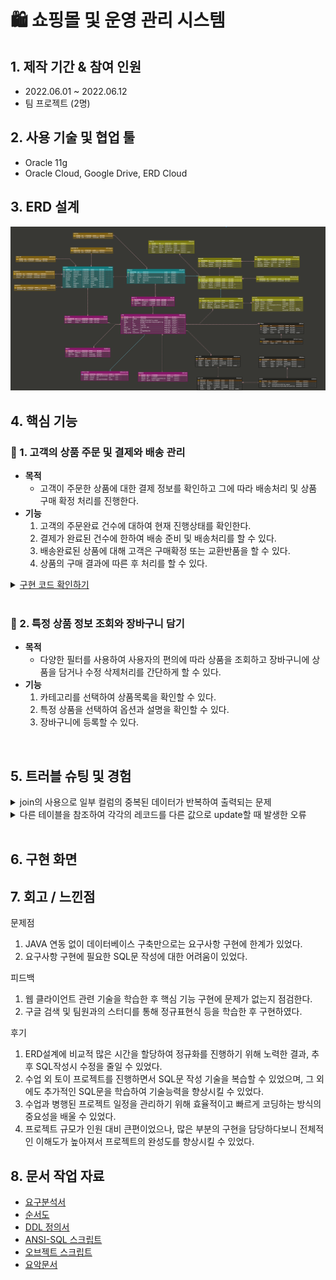 # :shopping: 쇼핑몰 및 운영 관리 시스템

## 1. 제작 기간 & 참여 인원
- 2022.06.01 ~ 2022.06.12
- 팀 프로젝트 (2명)

## 2. 사용 기술 및 협업 툴
- Oracle 11g
- Oracle Cloud, Google Drive, ERD Cloud

## 3. ERD 설계
![](https://github.com/Minji-Ko/portfolio/blob/main/%ED%86%A0%EC%9D%B4%20%ED%94%84%EB%A1%9C%EC%A0%9D%ED%8A%B8%20(%EC%87%BC%ED%95%91%EB%AA%B0)/document/2.%20ERD/%EC%87%BC%ED%95%91%EB%AA%B0%20ERD.png)

## 4. 핵심 기능
### 📌  1.	고객의 상품 주문 및 결제와 배송 관리
- <b>목적</b> 
    - 고객이 주문한 상품에 대한 결제 정보를 확인하고 그에 따라 배송처리 및 상품 구매 확정 처리를 진행한다.
- <b>기능</b> 
    1. 고객의 주문완료 건수에 대하여 현재 진행상태를 확인한다.
    2. 결제가 완료된 건수에 한하여 배송 준비 및 배송처리를 할 수 있다.
    3. 배송완료된 상품에 대해 고객은 구매확정 또는 교환반품을 할 수 있다.
    4. 상품의 구매 결과에 따른 후 처리를 할 수 있다.

<details>
<summary><u>구현 코드 확인하기</u></summary>
<div markdown="1">

---
#### 1. 뷰를 사용하여 날짜별 교육생의 출결 현황 파악

~~~SQL
~~~
---
</div>
</details> 
<br> 

 ### 📌 2. 특정 상품 정보 조회와 장바구니 담기
- <b>목적</b> 
    -  다양한 필터를 사용하여 사용자의 편의에 따라 상품을 조회하고 장바구니에 상품을 담거나 수정 삭제처리를 간단하게 할 수 있다.
- <b>기능</b> 
    1. 카테고리를 선택하여 상품목록을 확인할 수 있다.
    2. 특정 상품을 선택하여 옵션과 설명을 확인할 수 있다.
    3. 장바구니에 등록할 수 있다.



</br>

## 5. 트러블 슈팅 및 경험
<details>
<summary>join의 사용으로 일부 컬럼의 중복된 데이터가 반복하여 출력되는 문제</summary>
<div markdown="1">
- 중복을 발생시키는 테이블의 조인을 분리하고, Cursor를 두개 사용하여 각각 출력한다.

~~~SQL
~~~

</div>
</details>

<details>
<summary>다른 테이블을 참조하여 각각의 레코드를 다른 값으로 update할 때 발생한 오류</summary>
<div markdown="1">
- update문 작성시 수정하려는 다중컬럼(A, B, C)의 값을 select문으로 select a, b, c from X 와 같이  하나의 서브 쿼리를 사용한다.
</div>
</details> 

</br>

## 6. 구현 화면



## 7. 회고 / 느낀점
문제점
1. JAVA 연동 없이 데이터베이스 구축만으로는 요구사항 구현에 한계가 있었다.
2. 요구사항 구현에 필요한 SQL문 작성에 대한 어려움이 있었다.  

피드백
1. 웹 클라이언트 관련 기술을 학습한 후 핵심 기능 구현에 문제가 없는지 점검한다.
2. 구글 검색 및 팀원과의 스터디를 통해 정규표현식 등을 학습한 후 구현하였다.

후기
1. ERD설계에 비교적 많은 시간을 할당하여 정규화를 
진행하기 위해 노력한 결과, 추후 SQL작성시 수정을 줄일 수 있었다.
2. 수업 외 토이 프로젝트를 진행하면서 SQL문 작성 기술을 복습할 수 있었으며, 그 외에도 추가적인 SQL문을 학습하여 기술능력을 향상시킬 수 있었다. 
3. 수업과 병행된 프로젝트 일정을 관리하기 위해 효율적이고 빠르게 코딩하는 방식의 중요성을 배울 수 있었다. 
4. 프로젝트 규모가 인원 대비 큰편이었으나, 많은 부분의 구현을 담당하다보니 전체적인 이해도가 높아져서 프로젝트의 완성도를 향상시킬 수 있었다.


## 8. 문서 작업 자료
- [요구분석서]()
- [순서도]()
- [DDL 정의서]()
- [ANSI-SQL 스크립트]()
- [오브젝트 스크립트]()
- [요악문서]()